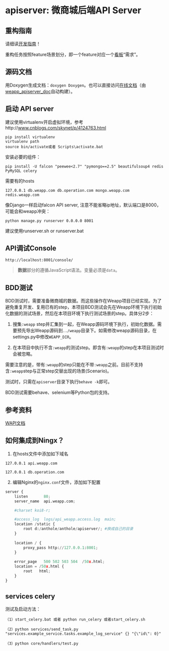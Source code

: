 # apiserver: 微商城后端API Server #

## 重构指南 ##

请细读[开发指南](http://git.weizzz.com:8082/weapp/apiserver/wikis/home)！

重构任务按照feature场景划分，即一个feature对应一个[看板](http://newproject.weizoom.com:8088/project/maintaince/?project_id=37)“需求”。


## 源码文档 ##
用Doxygen生成文档：`doxygen Doxygen`。也可以直接访问[在线文档](http://s01.gaoliqi.com:82/doc/apiserver)（由[weapp_apiserver_doc](http://s01.gaoliqi.com:8081/jenkins/job/weapp_apiserver_doc/)自动构建）。

## 启动 API server ##

建议使用virtualenv开启虚拟环境，参考http://www.cnblogs.com/skynet/p/4124763.html
```
pip install virtualenv
virtualenv path
source bin/activate或者 Scripts\activate.bat
```

安装必要的组件：
```
pip install -U falcon "peewee<2.7" "pymongo==2.5" beautifulsoup4 redis PyMySQL celery
```

需要有的hosts
```
127.0.0.1 db.weapp.com db.operation.com mongo.weapp.com redis.weapp.com
```

像Django一样启动falcon API server, 注意不能省略ip地址，默认端口是8000，可能会和weapp冲突：
```
python manage.py runserver 0.0.0.0 8001
```
建议使用runserver.sh or runserver.bat

## API调试Console ##

```
http://localhost:8001/console/
```

> **数据**部分的遵循JavaScript语法。变量必须是`data`。


## BDD测试 ##

BDD测试时，需要准备微商城的数据。而这些操作在Weapp项目已经实现。为了避免重复开发、复用已有的step，本项目BDD测试会先在Weapp环境下执行初始化数据的测试场景，然后在本项目环境下执行测试场景的step。具体分2步：

1. 搜集`:weapp` step并汇集到一起，在Weapp源码环境下执行，初始化数据。需要预先导出Weapp源码到`../weapp`目录下。如需修改weapp源码目录，在settings.py中修改`WEAPP_DIR`。

2. 在本项目中执行不含`:weapp`的测试step。即含有`:weapp`的step在本项目测试时会被忽略。

需要注意的是，带有`:weapp`的step只能在不带`:weapp`之前。目前不支持含`:weapp`step与正常step交替出现的场景(Scenario)。

测试时，只需在`apiserver`目录下执行`behave -k`即可。

BDD测试需要behave、selenium等Python包的支持。


## 参考资料 ##

[WAPI文档](http://git.weizzz.com:8082/weizoom/Weapp/wikis/WAPI_home)

## 如何集成到Ningx？ ##
1. 在hosts文件中添加如下域名
```
127.0.0.1 api.weapp.com
```
```
127.0.0.1 db.operation.com
```
2. 编辑Nginx的`nginx.conf`文件，添加如下配置
```py
server {
    listen       80;
    server_name  api.weapp.com;

    #charset koi8-r;

    #access_log  logs/api_weapp.access.log  main;
    location /static {
        root d:/anthole/anthole/apiserver/; #换成自己的目录
    }
    
    location / {
        proxy_pass http://127.0.0.1:8001;
    }
    
    error_page   500 502 503 504  /50x.html;
    location = /50x.html {
        root   html;
    }
}
```

## services celery ##
测试及启动方法： 
```
（1）start_celery.bat 或者 python run_celery 或者start_celery.sh
```
```
（2）python services/send_task.py "services.example_service.tasks.example_log_service" {} "{\"id\": 0}" 
```
```
（3）python core/handlers/test.py
```


